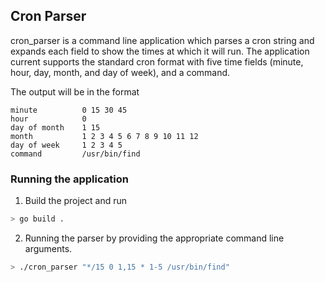 ## Cron Parser

cron_parser is a command line application which parses a cron string and expands each 
field to show the times at which it will run. The application current supports the standard
cron format with five time fields (minute, hour, day, month, and day of week), and a command.

The output will be in the format

```
minute          0 15 30 45
hour            0
day of month    1 15
month           1 2 3 4 5 6 7 8 9 10 11 12
day of week     1 2 3 4 5
command         /usr/bin/find
```

### Running the application

1. Build the project and run

```bash
> go build .
```

2. Running the parser by providing the appropriate command line arguments.

```bash
> ./cron_parser "*/15 0 1,15 * 1-5 /usr/bin/find"
```
